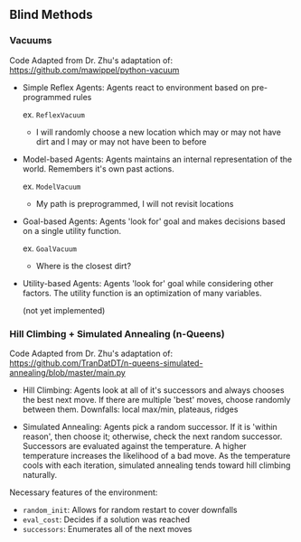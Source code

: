 
## Blind Methods

### Vacuums

Code Adapted from Dr. Zhu's adaptation of: https://github.com/mawippel/python-vacuum

- Simple Reflex Agents: Agents react to environment based on pre-programmed rules

  ex. `ReflexVacuum`
  - I will randomly choose a new location which may or may not have dirt and I may or may not have been to before
  
- Model-based Agents: Agents maintains an internal representation of the world.  Remembers it's own past actions. 

  ex. `ModelVacuum`
  - My path is preprogrammed, I will not revisit locations

- Goal-based Agents: Agents 'look for' goal and makes decisions based on a single utility function.

  ex. `GoalVacuum`
  - Where is the closest dirt?

- Utility-based Agents: Agents 'look for' goal while considering other factors.  The utility function is an optimization of many variables.

  (not yet implemented)

### Hill Climbing + Simulated Annealing (n-Queens)

Code Adapted from Dr. Zhu's adaptation of: https://github.com/TranDatDT/n-queens-simulated-annealing/blob/master/main.py

- Hill Climbing: Agents look at all of it's successors and always chooses the best next move.  If there are multiple 'best' moves, choose randomly between them.  Downfalls: local max/min, plateaus, ridges

- Simulated Annealing: Agents pick a random successor.  If it is 'within reason', then choose it; otherwise, check the next random successor.  Successors are evaluated against the temperature.  A higher temperature increases the likelihood of a bad move.  As the temperature cools with each iteration, simulated annealing tends toward hill climbing naturally.

Necessary features of the environment:
- `random_init`: Allows for random restart to cover downfalls
- `eval_cost`: Decides if a solution was reached
- `successors`: Enumerates all of the next moves
